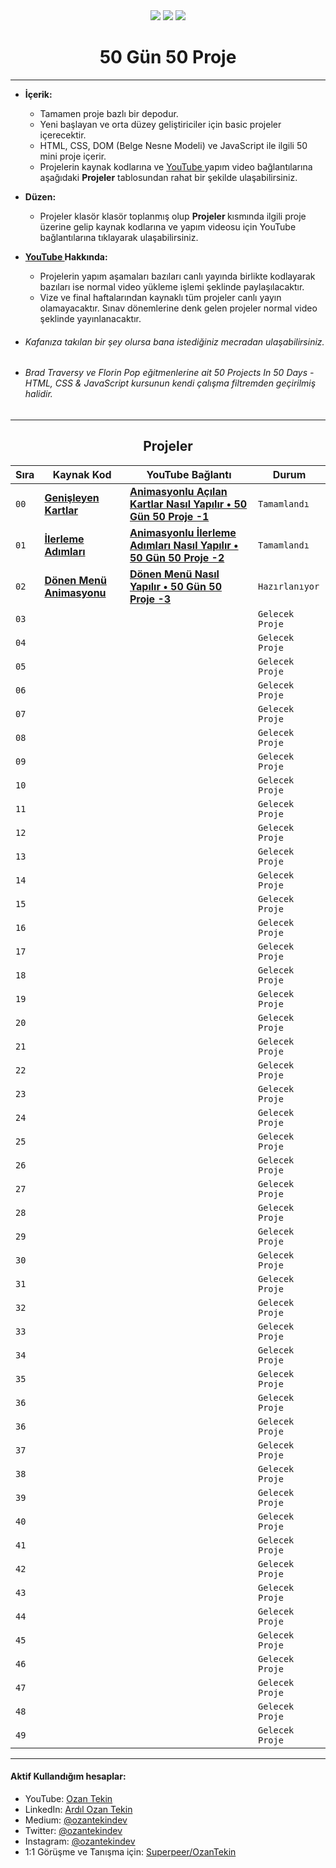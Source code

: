 <div align= "center">
<img  src="https://skillicons.dev/icons?i=html" /> <img  src="https://skillicons.dev/icons?i=css" /> <img  src="https://skillicons.dev/icons?i=js" /> 
<h1>50 Gün 50 Proje</h1>
</div>

<hr/>

- <b> İçerik: </b>
  - Tamamen proje bazlı bir depodur.
  - Yeni başlayan ve orta düzey geliştiriciler için basic projeler içerecektir.
  - HTML, CSS, DOM (Belge Nesne Modeli) ve JavaScript ile ilgili 50 mini proje içerir.
  - Projelerin kaynak kodlarına ve <a href="https://www.youtube.com/channel/UC86HNI5ZoebM7zqAVQt6ouw"> YouTube </a> yapım video bağlantılarına aşağıdaki <b>Projeler</b> tablosundan rahat bir şekilde ulaşabilirsiniz.
- <b> Düzen: </b>
  - Projeler klasör klasör toplanmış olup <b> Projeler </b> kısmında ilgili proje üzerine gelip kaynak kodlarına ve yapım videosu için YouTube bağlantılarına tıklayarak ulaşabilirsiniz.
- <b> <a href="https://www.youtube.com/channel/UC86HNI5ZoebM7zqAVQt6ouw"> YouTube </a> Hakkında: </b>
  - Projelerin yapım aşamaları bazıları canlı yayında birlikte kodlayarak bazıları ise normal video yükleme işlemi şeklinde paylaşılacaktır.
  - Vize ve final haftalarından kaynaklı tüm projeler canlı yayın olamayacaktır. Sınav dönemlerine denk gelen projeler normal video şeklinde yayınlanacaktır.
- ###### Kafanıza takılan bir şey olursa bana istediğiniz mecradan ulaşabilirsiniz.

- ###### Brad Traversy ve Florin Pop eğitmenlerine ait 50 Projects In 50 Days - HTML, CSS & JavaScript kursunun kendi çalışma filtremden geçirilmiş halidir.

<hr/>

<h2 align="center"> Projeler </h2>

| Sıra | Kaynak Kod                                                                                                       | YouTube Bağlantı                                                                                     | Durum           |
| ---- | ---------------------------------------------------------------------------------------------------------------- | ---------------------------------------------------------------------------------------------------- | --------------- |
| `00` | **[Genişleyen Kartlar](https://github.com/ozantekin/50Days50Projects/tree/main/Projects/01_Genisleyen_Kartlar)** | **[Animasyonlu Açılan Kartlar Nasıl Yapılır • 50 Gün 50 Proje -1](https://youtu.be/32sSSksKbCE)**    | `Tamamlandı`    |
| `01` | **[İlerleme Adımları](https://github.com/ozantekin/50Days50Projects/tree/main/Projects/02_Ilerleme_Adimlari)**   | **[Animasyonlu İlerleme Adımları Nasıl Yapılır • 50 Gün 50 Proje -2](https://youtu.be/YhbVCjdjOO0)** | `Tamamlandı`    |
| `02` | **[Dönen Menü Animasyonu]()**                                                                                    | **[Dönen Menü Nasıl Yapılır • 50 Gün 50 Proje -3]()**                                                | `Hazırlanıyor`  |
| `03` | **[]()**                                                                                                         | **[]()**                                                                                             | `Gelecek Proje` |
| `04` | **[]()**                                                                                                         | **[]()**                                                                                             | `Gelecek Proje` |
| `05` | **[]()**                                                                                                         | **[]()**                                                                                             | `Gelecek Proje` |
| `06` | **[]()**                                                                                                         | **[]()**                                                                                             | `Gelecek Proje` |
| `07` | **[]()**                                                                                                         | **[]()**                                                                                             | `Gelecek Proje` |
| `08` | **[]()**                                                                                                         | **[]()**                                                                                             | `Gelecek Proje` |
| `09` | **[]()**                                                                                                         | **[]()**                                                                                             | `Gelecek Proje` |
| `10` | **[]()**                                                                                                         | **[]()**                                                                                             | `Gelecek Proje` |
| `11` | **[]()**                                                                                                         | **[]()**                                                                                             | `Gelecek Proje` |
| `12` | **[]()**                                                                                                         | **[]()**                                                                                             | `Gelecek Proje` |
| `13` | **[]()**                                                                                                         | **[]()**                                                                                             | `Gelecek Proje` |
| `14` | **[]()**                                                                                                         | **[]()**                                                                                             | `Gelecek Proje` |
| `15` | **[]()**                                                                                                         | **[]()**                                                                                             | `Gelecek Proje` |
| `16` | **[]()**                                                                                                         | **[]()**                                                                                             | `Gelecek Proje` |
| `17` | **[]()**                                                                                                         | **[]()**                                                                                             | `Gelecek Proje` |
| `18` | **[]()**                                                                                                         | **[]()**                                                                                             | `Gelecek Proje` |
| `19` | **[]()**                                                                                                         | **[]()**                                                                                             | `Gelecek Proje` |
| `20` | **[]()**                                                                                                         | **[]()**                                                                                             | `Gelecek Proje` |
| `21` | **[]()**                                                                                                         | **[]()**                                                                                             | `Gelecek Proje` |
| `22` | **[]()**                                                                                                         | **[]()**                                                                                             | `Gelecek Proje` |
| `23` | **[]()**                                                                                                         | **[]()**                                                                                             | `Gelecek Proje` |
| `24` | **[]()**                                                                                                         | **[]()**                                                                                             | `Gelecek Proje` |
| `25` | **[]()**                                                                                                         | **[]()**                                                                                             | `Gelecek Proje` |
| `26` | **[]()**                                                                                                         | **[]()**                                                                                             | `Gelecek Proje` |
| `27` | **[]()**                                                                                                         | **[]()**                                                                                             | `Gelecek Proje` |
| `28` | **[]()**                                                                                                         | **[]()**                                                                                             | `Gelecek Proje` |
| `29` | **[]()**                                                                                                         | **[]()**                                                                                             | `Gelecek Proje` |
| `30` | **[]()**                                                                                                         | **[]()**                                                                                             | `Gelecek Proje` |
| `31` | **[]()**                                                                                                         | **[]()**                                                                                             | `Gelecek Proje` |
| `32` | **[]()**                                                                                                         | **[]()**                                                                                             | `Gelecek Proje` |
| `33` | **[]()**                                                                                                         | **[]()**                                                                                             | `Gelecek Proje` |
| `34` | **[]()**                                                                                                         | **[]()**                                                                                             | `Gelecek Proje` |
| `35` | **[]()**                                                                                                         | **[]()**                                                                                             | `Gelecek Proje` |
| `36` | **[]()**                                                                                                         | **[]()**                                                                                             | `Gelecek Proje` |
| `36` | **[]()**                                                                                                         | **[]()**                                                                                             | `Gelecek Proje` |
| `37` | **[]()**                                                                                                         | **[]()**                                                                                             | `Gelecek Proje` |
| `38` | **[]()**                                                                                                         | **[]()**                                                                                             | `Gelecek Proje` |
| `39` | **[]()**                                                                                                         | **[]()**                                                                                             | `Gelecek Proje` |
| `40` | **[]()**                                                                                                         | **[]()**                                                                                             | `Gelecek Proje` |
| `41` | **[]()**                                                                                                         | **[]()**                                                                                             | `Gelecek Proje` |
| `42` | **[]()**                                                                                                         | **[]()**                                                                                             | `Gelecek Proje` |
| `43` | **[]()**                                                                                                         | **[]()**                                                                                             | `Gelecek Proje` |
| `44` | **[]()**                                                                                                         | **[]()**                                                                                             | `Gelecek Proje` |
| `45` | **[]()**                                                                                                         | **[]()**                                                                                             | `Gelecek Proje` |
| `46` | **[]()**                                                                                                         | **[]()**                                                                                             | `Gelecek Proje` |
| `47` | **[]()**                                                                                                         | **[]()**                                                                                             | `Gelecek Proje` |
| `48` | **[]()**                                                                                                         | **[]()**                                                                                             | `Gelecek Proje` |
| `49` | **[]()**                                                                                                         | **[]()**                                                                                             | `Gelecek Proje` |

<hr/>

<h4> Aktif Kullandığım hesaplar:</h4>

- YouTube: <a href="https://www.youtube.com/c/OzanTekin">Ozan Tekin</a>
- LinkedIn: <a href="https://www.linkedin.com/in/ardilozantekin/">Ardıl Ozan Tekin</a>
- Medium: <a href="https://medium.com/@ozantekindev">@ozantekindev</a>
- Twitter: <a href="https://twitter.com/ozantekindev">@ozantekindev</a>
- Instagram: <a href="https://www.instagram.com/ozantekindev/">@ozantekindev</a>
- 1:1 Görüşme ve Tanışma için: <a href="https://superpeer.com/ozantekin">Superpeer/OzanTekin</a>
